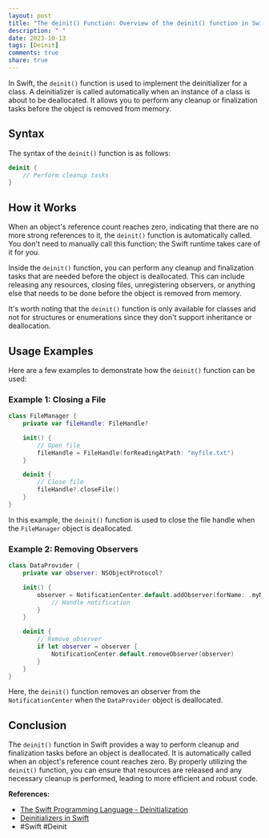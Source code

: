 ```yaml
---
layout: post
title: "The deinit() Function: Overview of the deinit() function in Swift"
description: " "
date: 2023-10-13
tags: [Deinit]
comments: true
share: true
---
```


In Swift, the `deinit()` function is used to implement the deinitializer for a class. A deinitializer is called automatically when an instance of a class is about to be deallocated. It allows you to perform any cleanup or finalization tasks before the object is removed from memory.

## Syntax

The syntax of the `deinit()` function is as follows:

```swift
deinit {
    // Perform cleanup tasks
}
```

## How it Works

When an object's reference count reaches zero, indicating that there are no more strong references to it, the `deinit()` function is automatically called. You don't need to manually call this function; the Swift runtime takes care of it for you.

Inside the `deinit()` function, you can perform any cleanup and finalization tasks that are needed before the object is deallocated. This can include releasing any resources, closing files, unregistering observers, or anything else that needs to be done before the object is removed from memory.

It's worth noting that the `deinit()` function is only available for classes and not for structures or enumerations since they don't support inheritance or deallocation.

## Usage Examples

Here are a few examples to demonstrate how the `deinit()` function can be used:

### Example 1: Closing a File

```swift
class FileManager {
    private var fileHandle: FileHandle?

    init() {
        // Open file
        fileHandle = FileHandle(forReadingAtPath: "myfile.txt")
    }

    deinit {
        // Close file
        fileHandle?.closeFile()
    }
}
```

In this example, the `deinit()` function is used to close the file handle when the `FileManager` object is deallocated.

### Example 2: Removing Observers

```swift
class DataProvider {
    private var observer: NSObjectProtocol?

    init() {
        observer = NotificationCenter.default.addObserver(forName: .myNotification, object: nil, queue: .main) { notification in
            // Handle notification
        }
    }

    deinit {
        // Remove observer
        if let observer = observer {
            NotificationCenter.default.removeObserver(observer)
        }
    }
}
```

Here, the `deinit()` function removes an observer from the `NotificationCenter` when the `DataProvider` object is deallocated.

## Conclusion

The `deinit()` function in Swift provides a way to perform cleanup and finalization tasks before an object is deallocated. It is automatically called when an object's reference count reaches zero. By properly utilizing the `deinit()` function, you can ensure that resources are released and any necessary cleanup is performed, leading to more efficient and robust code.

**References:**
- [The Swift Programming Language - Deinitialization](https://docs.swift.org/swift-book/LanguageGuide/Deinitialization.html)
- [Deinitializers in Swift](https://learnappmaking.com/deinit-deinitializers-swift-how-to/) 
- #Swift #Deinit